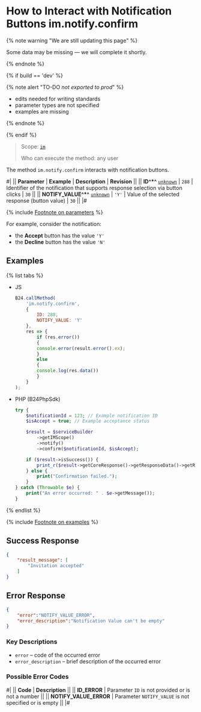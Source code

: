 # How to Interact with Notification Buttons im.notify.confirm

{% note warning "We are still updating this page" %}

Some data may be missing — we will complete it shortly.

{% endnote %}

{% if build == 'dev' %}

{% note alert "TO-DO _not exported to prod_" %}

- edits needed for writing standards
- parameter types are not specified
- examples are missing

{% endnote %}

{% endif %}

> Scope: [`im`](../../scopes/permissions.md)
>
> Who can execute the method: any user

The method `im.notify.confirm` interacts with notification buttons.

#|
|| **Parameter** | **Example** | **Description** | **Revision** ||
|| **ID^*^**
[`unknown`](../../data-types.md) | `288` | Identifier of the notification that supports response selection via button clicks | `30` ||
|| **NOTIFY_VALUE^*^**
[`unknown`](../../data-types.md) | `'Y'` | Value of the selected response (button value) | `30` ||
|#

{% include [Footnote on parameters](../../../_includes/required.md) %}

For example, consider the notification:

- the **Accept** button has the value `'Y'`
- the **Decline** button has the value `'N'`

## Examples

{% list tabs %}

- JS

    ```js
    B24.callMethod(
        'im.notify.confirm',
        {
            ID: 288,
            NOTIFY_VALUE: 'Y'
        },
        res => {
            if (res.error())
            {
            console.error(result.error().ex);
            }
            else
            {
            console.log(res.data())
            }
        }
    );
    ```

- PHP (B24PhpSdk)

    ```php
    try {
        $notificationId = 123; // Example notification ID
        $isAccept = true; // Example acceptance status

        $result = $serviceBuilder
            ->getIMScope()
            ->notify()
            ->confirm($notificationId, $isAccept);

        if ($result->isSuccess()) {
            print_r($result->getCoreResponse()->getResponseData()->getResult());
        } else {
            print("Confirmation failed.");
        }
    } catch (Throwable $e) {
        print("An error occurred: " . $e->getMessage());
    }
    ```

{% endlist %}

{% include [Footnote on examples](../../../_includes/examples.md) %}

## Success Response

```json
{
    "result_message": [
        "Invitation accepted"
    ]
}
```

## Error Response

```json
{
    "error":"NOTIFY_VALUE_ERROR",
    "error_description":"Notification Value can't be empty"
}
```

### Key Descriptions

- `error` – code of the occurred error
- `error_description` – brief description of the occurred error

### Possible Error Codes

#|
|| **Code** | **Description** ||
|| **ID_ERROR** | Parameter `ID` is not provided or is not a number ||
|| **NOTIFY_VALUE_ERROR** | Parameter `NOTIFY_VALUE` is not specified or is empty ||
|#
